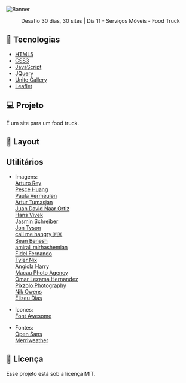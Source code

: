 ![Banner](https://bucket.mlcdn.com/a/714/714749/images/f19e174768d2b9289c8c971c48479dd7b519f6fa.png/e3302f32a810d71e9cb91e716af85f03ef07663e.png)

<p align="center">Desafio 30 dias, 30 sites | Dia 11 - Serviços Móveis - Food Truck</p>

## 🚀 Tecnologias

* [HTML5](https://developer.mozilla.org/pt-BR/docs/Web/HTML)
* [CSS3](https://developer.mozilla.org/pt-BR/docs/Web/CSS)
* [JavaScript](https://developer.mozilla.org/pt-BR/docs/Web/JavaScript)
* [JQuery](https://jquery.com/)
* [Unite Gallery](https://unitegallery.net/)
* [Leaflet](https://leafletjs.com/)

## 💻 Projeto
É um site para um food truck.

## 🎨 Layout

## Utilitários
- Imagens:<br/>
[Arturo Rey](https://unsplash.com/@arturorey?utm_source=unsplash&utm_medium=referral&utm_content=creditCopyText)<br/>
[Pesce Huang](https://unsplash.com/@pesce?utm_source=unsplash&utm_medium=referral&utm_content=creditCopyText)<br/>
[Paula Vermeulen](https://unsplash.com/@paulavermeulen?utm_source=unsplash&utm_medium=referral&utm_content=creditCopyText)<br/>
[Artur Tumasjan](https://unsplash.com/@arturtumasjan?utm_source=unsplash&utm_medium=referral&utm_content=creditCopyText)<br/>
[Juan David Naar Ortiz](https://unsplash.com/@jdnaar?utm_source=unsplash&utm_medium=referral&utm_content=creditCopyText)<br/>
[Hans Vivek](https://unsplash.com/@oneshotespresso?utm_source=unsplash&utm_medium=referral&utm_content=creditCopyText)<br/>
[Jasmin Schreiber](https://unsplash.com/@lavievagabonde?utm_source=unsplash&utm_medium=referral&utm_content=creditCopyText)<br/>
[Jon Tyson](https://unsplash.com/@jontyson?utm_source=unsplash&utm_medium=referral&utm_content=creditCopyText)<br/>
[call me hangry 🇫🇷](https://unsplash.com/@callmehangry?utm_source=unsplash&utm_medium=referral&utm_content=creditCopyText)<br/>
[Sean Benesh](https://unsplash.com/@seanbenesh?utm_source=unsplash&utm_medium=referral&utm_content=creditCopyText)<br/>
[amirali mirhashemian](https://unsplash.com/@amir_v_ali?utm_source=unsplash&utm_medium=referral&utm_content=creditCopyText)<br/>
[Fidel Fernando](https://unsplash.com/@fifernando?utm_source=unsplash&utm_medium=referral&utm_content=creditCopyText)<br/>
[Tyler Nix](https://unsplash.com/@jtylernix?utm_source=unsplash&utm_medium=referral&utm_content=creditCopyText)<br/>
[Angiola Harry](https://unsplash.com/@ang10ze?utm_source=unsplash&utm_medium=referral&utm_content=creditCopyText)<br/>
[Macau Photo Agency](https://unsplash.com/@macauphotoagency?utm_source=unsplash&utm_medium=referral&utm_content=creditCopyText)<br/>
[Omar Lezama Hernandez](https://unsplash.com/@omarlezama?utm_source=unsplash&utm_medium=referral&utm_content=creditCopyText)<br/>
[Pixzolo Photography](https://unsplash.com/@pixzolo?utm_source=unsplash&utm_medium=referral&utm_content=creditCopyText)<br/>
[Nik Owens](https://unsplash.com/@nik_owens?utm_source=unsplash&utm_medium=referral&utm_content=creditCopyText)<br/>
[Elizeu Dias](https://unsplash.com/@elishavision?utm_source=unsplash&utm_medium=referral&utm_content=creditCopyText)<br/>

- Icones:<br/>
[Font Awesome](https://fontawesome.com/)

- Fontes:<br/>
[Open Sans](https://fonts.google.com/specimen/Open+Sans)<br/>
[Merriweather](https://fonts.google.com/specimen/Merriweather)


## 📝 Licença

Esse projeto está sob a licença MIT.
